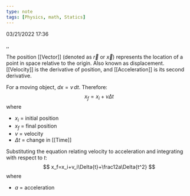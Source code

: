 ```yaml
---
type: note
tags: [Physics, math, Statics]
---
```

03/21/2022 17:36

 ,, 

The position [[Vector]] (denoted as $\vec r$ or $\vec x$) represents the location of a point in space relative to the origin. Also known as displacement. [[Velocity]] is the derivative of position, and [[Acceleration]] is its second derivative. 

For a moving object, $dx = v\,dt$. Therefore:
$$
x_f=x_i+v\Delta t
$$
where
- $x_i$ = initial position
- $x_f$ = final position
- $v$ = velocity
- $\Delta t$ = change in [[Time]]

Substituting the equation relating velocity to acceleration and integrating with respect to $t$:
$$
x_f=x_i+v_i\Delta{t}+\frac12a\Delta{t^2}
$$
where
- $a$ = acceleration